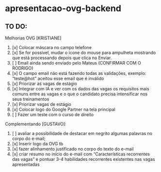 # apresentacao-ovg-backend

## TO DO:

Melhorias OVG [KRISTIANE]

1. [x] Colocar máscara no campo telefone
2. [x] Se for possível, mudar o ícone do mouse para ampulheta mostrando que está processando depois que clica no Enviar.
3. [ ] Email ainda sendo enviado pelo Mateus (CONFIRMAR COM O RODRIGO)
4. [x] O campo email não está fazendo todas as validações, exemplo: “teste@hot” aceitou esse email que é inválido
5. [x] Priorizar as vagas de estágio
6. [x] Integrar com IA e ver com os dados das vagas os requisitos mais comuns entre as vagas e o que o candidato precisa intensificar nos seus treinamentos
7. [x] Priorizar vagas de estágio
8. [x] Colocar logo do Google Partner na tela principal
9. [ ] Fazer um teste com o curso de direito

Complementando [GUSTAVO]:

1. [ ] avaliar a possibilidade de destacar em negrito algumas palavras no corpo do e-mail;
2. [x] Inserir logo da OVG tb
3. [x] fazer alinhamento justificado no corpo do texto do e-mail
4. [x] criar resumo no início do e-mail com “Características recorrentes das vagas” e pontuar 3-4 habilidades recorrentes existentes nas vagas apresentadas
